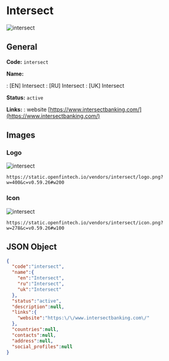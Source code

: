 
# Intersect 
![intersect](https://static.openfintech.io/vendors/intersect/logo.png?w=400&c=v0.59.26#w200)  

## General 
 
**Code:** `intersect` 
 
**Name:** 
 
:	[EN] Intersect 
:	[RU] Intersect 
:	[UK] Intersect 
 
**Status:** `active` 
 
**Links:** 
: website [https://www.intersectbanking.com/](https://www.intersectbanking.com/) 
 

## Images 

### Logo 
 
![intersect](https://static.openfintech.io/vendors/intersect/logo.png?w=400&c=v0.59.26#w200)  

```
https://static.openfintech.io/vendors/intersect/logo.png?w=400&c=v0.59.26#w200
```  

### Icon 
 
![intersect](https://static.openfintech.io/vendors/intersect/icon.png?w=278&c=v0.59.26#w100)  

```
https://static.openfintech.io/vendors/intersect/icon.png?w=278&c=v0.59.26#w100
```  

## JSON Object 

```json
{
  "code":"intersect",
  "name":{
    "en":"Intersect",
    "ru":"Intersect",
    "uk":"Intersect"
  },
  "status":"active",
  "description":null,
  "links":{
    "website":"https:\/\/www.intersectbanking.com\/"
  },
  "countries":null,
  "contacts":null,
  "address":null,
  "social_profiles":null
}
```  
